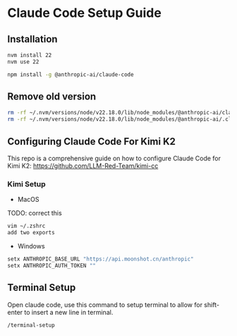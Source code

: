 # Claude Code Setup Guide

## Installation

```sh
nvm install 22
nvm use 22
```

```sh
npm install -g @anthropic-ai/claude-code
```

## Remove old version

```sh
rm -rf ~/.nvm/versions/node/v22.18.0/lib/node_modules/@anthropic-ai/claude-code
rm -rf ~/.nvm/versions/node/v22.18.0/lib/node_modules/@anthropic-ai/.claude-code-*
```

## Configuring Claude Code For Kimi K2

This repo is a comprehensive guide on how to configure Claude Code for Kimi K2: <https://github.com/LLM-Red-Team/kimi-cc>

### Kimi Setup

- MacOS

TODO: correct this

```sh
vim ~/.zshrc
add two exports
```

- Windows

```sh
setx ANTHROPIC_BASE_URL "https://api.moonshot.cn/anthropic"
setx ANTHROPIC_AUTH_TOKEN ""
```

## Terminal Setup

Open claude code, use this command to setup terminal to allow for shift-enter to insert a new line in terminal.

```sh
/terminal-setup
```
